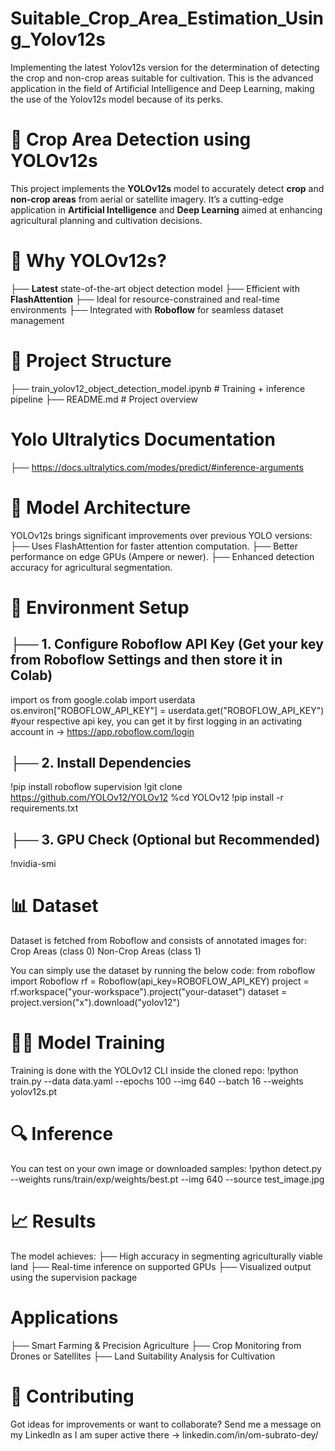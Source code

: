 # Suitable_Crop_Area_Estimation_Using_Yolov12s
Implementing the latest Yolov12s version for the determination of detecting the crop and non-crop areas suitable for cultivation. This is the advanced application in the field of Artificial Intelligence and Deep Learning, making the use of the Yolov12s model because of its perks.

# 🌾 Crop Area Detection using YOLOv12s
This project implements the **YOLOv12s** model to accurately detect **crop** and **non-crop areas** from aerial or satellite imagery. It’s a cutting-edge application in **Artificial Intelligence** and **Deep Learning** aimed at enhancing agricultural planning and cultivation decisions.

# 🚀 Why YOLOv12s?
├── **Latest** state-of-the-art object detection model
├── Efficient with **FlashAttention**
├── Ideal for resource-constrained and real-time environments
├── Integrated with **Roboflow** for seamless dataset management

# 📁 Project Structure
├── train_yolov12_object_detection_model.ipynb   # Training + inference pipeline
├── README.md                                    # Project overview

# Yolo Ultralytics Documentation 
├── https://docs.ultralytics.com/modes/predict/#inference-arguments

# 🧠 Model Architecture
YOLOv12s brings significant improvements over previous YOLO versions:
├── Uses FlashAttention for faster attention computation.
├── Better performance on edge GPUs (Ampere or newer).
├── Enhanced detection accuracy for agricultural segmentation.

# 🔧 Environment Setup
## ├── 1. Configure Roboflow API Key (Get your key from Roboflow Settings and then store it in Colab)
import os
from google.colab import userdata
os.environ["ROBOFLOW_API_KEY"] = userdata.get("ROBOFLOW_API_KEY")  #your respective api key, you can get it by first logging in an activating account in -> https://app.roboflow.com/login

## ├── 2. Install Dependencies
!pip install roboflow supervision
!git clone https://github.com/YOLOv12/YOLOv12
%cd YOLOv12
!pip install -r requirements.txt

## ├── 3. GPU Check (Optional but Recommended)
!nvidia-smi

# 📊 Dataset
Dataset is fetched from Roboflow and consists of annotated images for:
Crop Areas (class 0)
Non-Crop Areas (class 1)

You can simply use the dataset by running the below code:
from roboflow import Roboflow
rf = Roboflow(api_key=ROBOFLOW_API_KEY)
project = rf.workspace("your-workspace").project("your-dataset")
dataset = project.version("x").download("yolov12")

# 🏋️‍♂️ Model Training
Training is done with the YOLOv12 CLI inside the cloned repo:
!python train.py --data data.yaml --epochs 100 --img 640 --batch 16 --weights yolov12s.pt

# 🔍 Inference
You can test on your own image or downloaded samples:
!python detect.py --weights runs/train/exp/weights/best.pt --img 640 --source test_image.jpg

# 📈 Results
The model achieves:
├── High accuracy in segmenting agriculturally viable land
├── Real-time inference on supported GPUs
├── Visualized output using the supervision package

# Applications
├── Smart Farming & Precision Agriculture
├── Crop Monitoring from Drones or Satellites
├── Land Suitability Analysis for Cultivation

# 🤝 Contributing
Got ideas for improvements or want to collaborate? Send me a message on my LinkedIn as I am super active there -> linkedin.com/in/om-subrato-dey/
